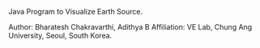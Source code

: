 Java Program to Visualize Earth Source.

Author: Bharatesh Chakravarthi, Adithya B
Affiliation: VE Lab, Chung Ang University, Seoul, South Korea. 
